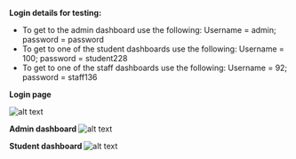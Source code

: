 <b> Login details for testing: </b>
<ul>
  <li> To get to the admin dashboard use the following: Username = admin; password = password </li>
  <li> To get to one of the student dashboards use the following: Username = 100; password = student228 </li>
  <li> To get to one of the staff dashboards use the following: Username = 92; password = staff136 </li>
</ul>

<b> Login page </b>
  
  ![alt text](https://i.imgur.com/qmqwCF1.png)
  
<b> Admin dashboard </b>
  ![alt text](https://i.imgur.com/pghnAz2.png)
  
<b> Student dashboard </b>
  ![alt text](https://i.imgur.com/Au5Azbg.png)
